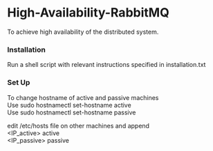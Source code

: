 # High-Availability-RabbitMQ
To achieve high availability of the distributed system.

### Installation
Run a shell script with relevant instructions specified in installation.txt

### Set Up
To change hostname of active and passive machines  
Use sudo hostnamectl set-hostname active  
Use sudo hostnamectl set-hostname passive  

edit /etc/hosts file on other machines and append  
<IP_active>  active  
<IP_passive>  passive  

